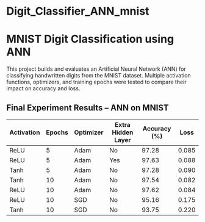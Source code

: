 # Digit_Classifier_ANN_mnist

# MNIST Digit Classification using ANN
This project builds and evaluates an Artificial Neural Network (ANN) for classifying handwritten digits from the MNIST dataset. Multiple activation functions, optimizers, and training epochs were tested to compare their impact on accuracy and loss.

## Final Experiment Results – ANN on MNIST

| Activation | Epochs | Optimizer | Extra Hidden Layer | Accuracy (%) | Loss   |
|------------|--------|-----------|---------------------|--------------|--------|
| ReLU       | 5      | Adam      | No                  | 97.28        | 0.085  |
| ReLU       | 5      | Adam      | Yes                 | 97.63        | 0.088  |
| Tanh       | 5      | Adam      | No                  | 97.28        | 0.090  |
| Tanh       | 10     | Adam      | No                  | 97.54        | 0.082  |
| ReLU       | 10     | Adam      | No                  | 97.62        | 0.084  |
| ReLU       | 10     | SGD       | No                  | 95.16        | 0.175  |
| Tanh       | 10     | SGD       | No                  | 93.75        | 0.220  |

